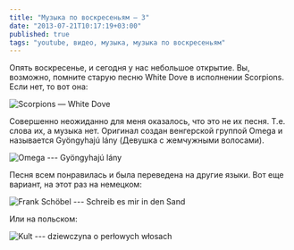 ```yaml
---
title: "Музыка по воскресеньям — 3"
date: "2013-07-21T10:17:19+03:00"
published: true
tags: "youtube, видео, музыка, музыка по воскресеньям"
---
```


Опять воскресенье, и сегодня у нас небольшое открытие. Вы, возможно, помните старую песню White Dove в исполнении Scorpions. Если нет, то вот она:

![Scorpions — White Dove](http://www.youtube.com/watch?v=dxQjMt5OHOc)

Совершенно неожиданно для меня оказалось, что это не их песня. Т.е. слова их, а музыка нет. Оригинал создан венгерской группой Omega и называется Gyöngyhajú lány (Девушка с жемчужными волосами).

![Omega --- Gyöngyhajú lány](http://www.youtube.com/watch?v=CGt-rTDkMcM)

Песня всем понравилась и была переведена на другие языки. Вот еще вариант, на этот раз на немецком:

![Frank Schöbel --- Schreib es mir in den Sand](http://www.youtube.com/watch?v=Vn8aYkxF_v8)

Или на польском:

![Kult --- dziewczyna o perłowych włosach](http://www.youtube.com/watch?v=jCdqJ3h9Xaw)